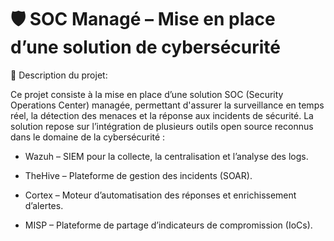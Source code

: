 # 🛡️ SOC Managé – Mise en place d’une solution de cybersécurité

📌 Description du projet:

Ce projet consiste à la mise en place d’une solution SOC (Security Operations Center) managée, permettant d'assurer la surveillance en temps réel, la détection des menaces et la réponse aux incidents de sécurité.
La solution repose sur l’intégration de plusieurs outils open source reconnus dans le domaine de la cybersécurité :

- Wazuh – SIEM pour la collecte, la centralisation et l’analyse des logs.

- TheHive – Plateforme de gestion des incidents (SOAR).

- Cortex – Moteur d’automatisation des réponses et enrichissement d’alertes.

- MISP – Plateforme de partage d’indicateurs de compromission (IoCs).
